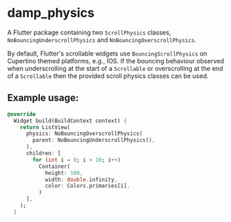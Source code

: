 # damp_physics

A Flutter package containing two `ScrollPhysics` classes, `NoBouncingUnderscrollPhysics` and `NoBouncingOverscrollPhysics`.

By default, Flutter's scrollable widgets use `BouncingScrollPhysics` on Cupertino themed platforms, e.g., IOS. If the bouncing behaviour observed when underscrolling at the start of a `Scrollable` or overscrolling at the end of a `Scrollable` then the provided scroll physics classes can be used.


## Example usage:
```dart
@override
  Widget build(BuildContext context) {
    return ListView(
      physics: NoBouncingOverscrollPhysics(
        parent: NoBouncingUnderscrollPhysics(),
      ),
      children: [
        for (int i = 0; i > 10; i++)
          Container(
            height: 100,
            width: double.infinity,
            color: Colors.primaries[i],
          )
      ],
    );
  }
```
